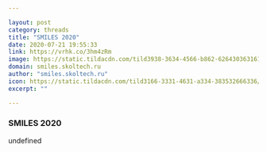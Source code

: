 ```yaml
---

layout: post
category: threads
title: "SMILES 2020"
date: 2020-07-21 19:55:33
link: https://vrhk.co/3hm4zRm
image: https://static.tildacdn.com/tild3938-3634-4566-b862-626430363161/smiles.png
domain: smiles.skoltech.ru
author: "smiles.skoltech.ru"
icon: https://static.tildacdn.com/tild3166-3331-4631-a334-383532666336/favicon.ico
excerpt: ""

---
```


### SMILES 2020

undefined